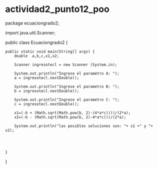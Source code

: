 # actividad2_punto12_poo
package ecuaciongrado2;

import java.util.Scanner;

public class Ecuaciongrado2 {

    public static void main(String[] args) {
        double  a,b,c,x1,x2;
        
        Scanner ingresotecl = new Scanner (System.in);
       
        System.out.println("Ingrese el parametro A: ");
        a = ingresotecl.nextDouble();
        
        System.out.println("Ingrese el parametro B: ");
        b = ingresotecl.nextDouble();
        
        System.out.println("Ingrese el parametro C: ");
        c = ingresotecl.nextDouble();
        
        x1=(-b + (Math.sqrt(Math.pow(b, 2)-(4*a*c))))/(2*a);
        x2=(-b - (Math.sqrt(Math.pow(b, 2)-4*a*c)))/(2*a);
        
        System.out.println("las posibles soluciones son: "+ x1 +" y "+ x2);
        
        
        
        
    }
    
}
